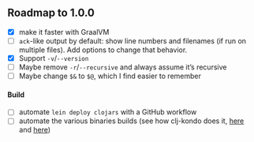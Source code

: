 ## Roadmap to 1.0.0

- [x] make it faster with GraalVM
- [ ] `ack`-like output by default: show line numbers and filenames (if run on multiple files). Add options to change
      that behavior.
- [x] Support `-v`/`--version`
- [ ] Maybe remove `-r`/`--recursive` and always assume it’s recursive
- [ ] Maybe change `$&` to `$@`, which I find easier to remember

#### Build

- [ ] automate `lein deploy clojars` with a GitHub workflow
- [ ] automate the various binaries builds (see how clj-kondo does it, [here][1] and [here][2])

[1]: https://github.com/borkdude/clj-kondo/blob/15ce36ad616bbc4a86a256719f37145c76372e38/.circleci/config.yml
[2]: https://github.com/borkdude/clj-kondo/blob/e62eb04bc8bdb754a368ca8e7b0e76d8d568253e/.circleci/script/release